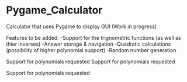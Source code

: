 # Pygame_Calculator
Calculator that uses Pygame to display GUI (Work in progress)

Features to be added:
-Support for the trignometric functions (as well as thier inverses)
-Answer storage & navigation
-Quadratic calculations (possibility of higher polynomial support)
-Random number generation

Support for polynomials requested
Support for polynomials requested

Support for polynomials requested